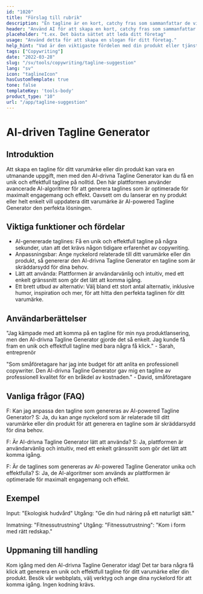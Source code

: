 ```yaml
---
id: "1020"
title: "Förslag till rubrik"
description: "En tagline är en kort, catchy fras som sammanfattar de viktigaste fördelarna med en produkt eller tjänst. Den används ofta i reklam och marknadsföring och bör kunna fånga företagets essens med några få ord."
header: "Använd AI för att skapa en kort, catchy fras som sammanfattar den viktigaste fördelen med din produkt eller tjänst."
placeholder: "t.ex. Det bästa sättet att leda ditt företag"
usage: "Använd detta för att skapa en slogan för ditt företag."
help_hint: "Vad är den viktigaste fördelen med din produkt eller tjänst? Skriv ner det så förvandlar vi det till en Tagline."
tags: ["Copywriting"]
date: "2022-03-28"
slug: "/sv/tools/copywriting/tagline-suggestion"
lang: "sv"
icon: "taglineIcon"
hasCustomTemplate: true
tone: false
templateKey: 'tools-body'
product_type: "10"
url: "/app/tagline-suggestion"
---
```


# AI-driven Tagline Generator

## Introduktion

Att skapa en tagline för ditt varumärke eller din produkt kan vara en utmanande uppgift, men med den AI-drivna Tagline Generator kan du få en unik och effektfull tagline på nolltid. Den här plattformen använder avancerade AI-algoritmer för att generera taglines som är optimerade för maximalt engagemang och effekt. Oavsett om du lanserar en ny produkt eller helt enkelt vill uppdatera ditt varumärke är AI-powered Tagline Generator den perfekta lösningen.

## Viktiga funktioner och fördelar

- AI-genererade taglines: Få en unik och effektfull tagline på några sekunder, utan att det krävs någon tidigare erfarenhet av copywriting.
- Anpassningsbar: Ange nyckelord relaterade till ditt varumärke eller din produkt, så genererar den AI-drivna Tagline Generator en tagline som är skräddarsydd för dina behov.
- Lätt att använda: Plattformen är användarvänlig och intuitiv, med ett enkelt gränssnitt som gör det lätt att komma igång.
- Ett brett utbud av alternativ: Välj bland ett stort antal alternativ, inklusive humor, inspiration och mer, för att hitta den perfekta taglinen för ditt varumärke.

## Användarberättelser

"Jag kämpade med att komma på en tagline för min nya produktlansering, men den AI-drivna Tagline Generator gjorde det så enkelt. Jag kunde få fram en unik och effektfull tagline med bara några få klick." - Sarah, entreprenör

"Som småföretagare har jag inte budget för att anlita en professionell copywriter. Den AI-drivna Tagline Generator gav mig en tagline av professionell kvalitet för en bråkdel av kostnaden." - David, småföretagare

## Vanliga frågor (FAQ)

F: Kan jag anpassa den tagline som genereras av AI-powered Tagline Generator?
S: Ja, du kan ange nyckelord som är relaterade till ditt varumärke eller din produkt för att generera en tagline som är skräddarsydd för dina behov.

F: Är AI-drivna Tagline Generator lätt att använda?
S: Ja, plattformen är användarvänlig och intuitiv, med ett enkelt gränssnitt som gör det lätt att komma igång.

F: Är de taglines som genereras av AI-powered Tagline Generator unika och effektfulla?
S: Ja, de AI-algoritmer som används av plattformen är optimerade för maximalt engagemang och effekt.

## Exempel

Input: "Ekologisk hudvård"
Utgång: "Ge din hud näring på ett naturligt sätt."

Inmatning: "Fitnessutrustning"
Utgång: "Fitnessutrustning": "Kom i form med rätt redskap."

## Uppmaning till handling

Kom igång med den AI-drivna Tagline Generator idag! Det tar bara några få klick att generera en unik och effektfull tagline för ditt varumärke eller din produkt. Besök vår webbplats, välj verktyg och ange dina nyckelord för att komma igång. Ingen kodning krävs.
